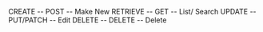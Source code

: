 CREATE -- POST -- Make New
RETRIEVE -- GET -- List/ Search
UPDATE -- PUT/PATCH -- Edit
DELETE -- DELETE -- Delete